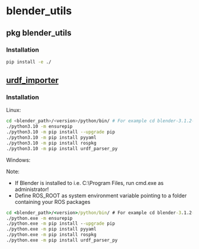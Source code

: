 # blender_utils

## pkg blender_utils

### Installation

```bash
pip install -e ./
```

## [urdf_importer](https://github.com/HoangGiang93/urdf_importer)

### Installation

Linux:

```bash
cd <blender_path>/<version>/python/bin/ # For example cd blender-3.1.2-linux-x64/3.1/python/bin/
./python3.10 -m ensurepip
./python3.10 -m pip install --upgrade pip
./python3.10 -m pip install pyyaml
./python3.10 -m pip install rospkg
./python3.10 -m pip install urdf_parser_py
```

Windows:

Note:

- If Blender is installed to i.e. C:\Program Files\, run cmd.exe as administrator!
- Define ROS_ROOT as system environment variable pointing to a folder containing your ROS packages

```cmd
cd <blender_path>/<version>/python/bin/ # For example cd blender-3.1.2-linux-x64/3.1/python/bin/
./python.exe -m ensurepip
./python.exe -m pip install --upgrade pip
./python.exe -m pip install pyyaml
./python.exe -m pip install rospkg
./python.exe -m pip install urdf_parser_py
```
